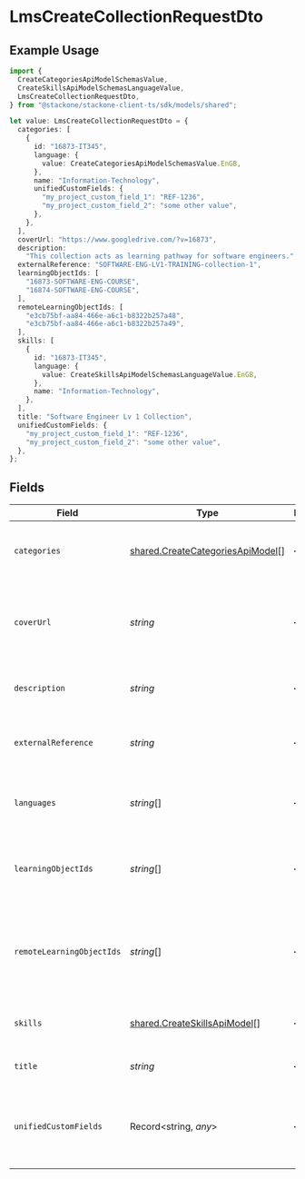 # LmsCreateCollectionRequestDto

## Example Usage

```typescript
import {
  CreateCategoriesApiModelSchemasValue,
  CreateSkillsApiModelSchemasLanguageValue,
  LmsCreateCollectionRequestDto,
} from "@stackone/stackone-client-ts/sdk/models/shared";

let value: LmsCreateCollectionRequestDto = {
  categories: [
    {
      id: "16873-IT345",
      language: {
        value: CreateCategoriesApiModelSchemasValue.EnGB,
      },
      name: "Information-Technology",
      unifiedCustomFields: {
        "my_project_custom_field_1": "REF-1236",
        "my_project_custom_field_2": "some other value",
      },
    },
  ],
  coverUrl: "https://www.googledrive.com/?v=16873",
  description:
    "This collection acts as learning pathway for software engineers.",
  externalReference: "SOFTWARE-ENG-LV1-TRAINING-collection-1",
  learningObjectIds: [
    "16873-SOFTWARE-ENG-COURSE",
    "16874-SOFTWARE-ENG-COURSE",
  ],
  remoteLearningObjectIds: [
    "e3cb75bf-aa84-466e-a6c1-b8322b257a48",
    "e3cb75bf-aa84-466e-a6c1-b8322b257a49",
  ],
  skills: [
    {
      id: "16873-IT345",
      language: {
        value: CreateSkillsApiModelSchemasLanguageValue.EnGB,
      },
      name: "Information-Technology",
    },
  ],
  title: "Software Engineer Lv 1 Collection",
  unifiedCustomFields: {
    "my_project_custom_field_1": "REF-1236",
    "my_project_custom_field_2": "some other value",
  },
};
```

## Fields

| Field                                                                                        | Type                                                                                         | Required                                                                                     | Description                                                                                  | Example                                                                                      |
| -------------------------------------------------------------------------------------------- | -------------------------------------------------------------------------------------------- | -------------------------------------------------------------------------------------------- | -------------------------------------------------------------------------------------------- | -------------------------------------------------------------------------------------------- |
| `categories`                                                                                 | [shared.CreateCategoriesApiModel](../../../sdk/models/shared/createcategoriesapimodel.md)[]  | :heavy_minus_sign:                                                                           | The categories associated with this content                                                  |                                                                                              |
| `coverUrl`                                                                                   | *string*                                                                                     | :heavy_minus_sign:                                                                           | The URL of the thumbnail image associated with the collection.                               | https://www.googledrive.com/?v=16873                                                         |
| `description`                                                                                | *string*                                                                                     | :heavy_minus_sign:                                                                           | The description of the collection                                                            | This collection acts as learning pathway for software engineers.                             |
| `externalReference`                                                                          | *string*                                                                                     | :heavy_minus_sign:                                                                           | The external ID associated with this collection                                              | SOFTWARE-ENG-LV1-TRAINING-collection-1                                                       |
| `languages`                                                                                  | *string*[]                                                                                   | :heavy_minus_sign:                                                                           | The languages associated with this collection                                                |                                                                                              |
| `learningObjectIds`                                                                          | *string*[]                                                                                   | :heavy_minus_sign:                                                                           | The child ID/IDs associated with this collection                                             | [<br/>"16873-SOFTWARE-ENG-COURSE",<br/>"16874-SOFTWARE-ENG-COURSE"<br/>]                     |
| `remoteLearningObjectIds`                                                                    | *string*[]                                                                                   | :heavy_minus_sign:                                                                           | Provider's unique identifiers of the child ID/IDs associated with this collection            | [<br/>"e3cb75bf-aa84-466e-a6c1-b8322b257a48",<br/>"e3cb75bf-aa84-466e-a6c1-b8322b257a49"<br/>] |
| `skills`                                                                                     | [shared.CreateSkillsApiModel](../../../sdk/models/shared/createskillsapimodel.md)[]          | :heavy_minus_sign:                                                                           | The skills associated with this content                                                      |                                                                                              |
| `title`                                                                                      | *string*                                                                                     | :heavy_minus_sign:                                                                           | The title of the collection                                                                  | Software Engineer Lv 1 Collection                                                            |
| `unifiedCustomFields`                                                                        | Record<string, *any*>                                                                        | :heavy_minus_sign:                                                                           | Custom Unified Fields configured in your StackOne project                                    | {<br/>"my_project_custom_field_1": "REF-1236",<br/>"my_project_custom_field_2": "some other value"<br/>} |
